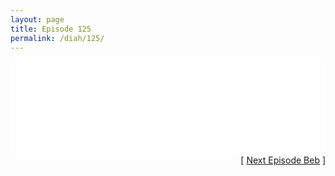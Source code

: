 ```yaml
---
layout: page
title: Episode 125
permalink: /diah/125/
---
```


<iframe allowfullscreen="true" frameborder="0" style="width:100%;" marginheight="0" marginwidth="0" mozallowfullscreen="true" scrolling="NO" src="//gdriveplayer.us/embed2.php?link=LzjwIJahWvpstFDWxm87RAISO6cyR45EK%252FkemLcGVouWOspDi0tTGd5tN1CiKcuz8jxPH6gAP4cI8syAJjDiOBDJpMPOWwl4BZdkcDRVRddJeKu%252B0tlpFeZ0g7G8nAHby%252B9QeROrBSiHGgvUQs4zSlgJM9VFOiqZnxDsbq9LVPlAsBb5%252FCNkUbu%252FQ2M2tJk0XU38bTbFpgmwYWQWRveI4a&amp;no_adult=yes" webkitallowfullscreen="true"></iframe>

<div align="right">[ <a href="/diah/126/">Next Episode Beb</a> ]</div>

